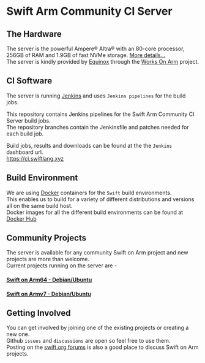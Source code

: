 # Swift Arm Community CI Server

## The Hardware
The server is the powerful Ampere® Altra® with an 80-core processor, 256GB of RAM and 1.9GB of fast NVMe storage. [More details...](https://solutions.amperecomputing.com/systems/equinix/bare-metal/bare-metal/c3-large-arm64)  
The server is kindly provided by [Equinox](https://metal.equinix.com/) through the [Works On Arm](https://community.arm.com/p/works-on-arm) project.

## CI Software
The server is running [Jenkins](https://www.jenkins.io/doc/) and uses `Jenkins pipelines` for the build jobs.

This repository contains Jenkins pipelines for the Swift Arm Community CI Server build jobs.  
The repository branches contain the Jenkinsfile and patches needed for each build job.

Build jobs, results and downloads can be found at the the `Jenkins` dashboard url.  
https://ci.swiftlang.xyz

## Build Environment
We are using [Docker](https://www.docker.com/) containers for the `Swift` build environments.  
This enables us to build for a variety of different distributions and versions all on the same build host.  
Docker images for all the different build environments can be found at [Docker Hub](https://hub.docker.com/repository/docker/swiftarm/ci-build)

## Community Projects
The server is available for any community Swift on Arm project and new projects are more than welcome.  
Current projects running on the server are -
#### [Swift on Arm64 - Debian/Ubuntu](swift-on-arm64/README.md)
#### [Swift on Armv7 - Debian/Ubuntu](swift-on-armv7/README.md)

## Getting Involved
You can get involved by joining one of the existing projects or creating a new one.  
Github `issues` and `discussions` are open so feel free to use them.  
Posting on the [swift.org forums](https://forums.swift.org/) is also a good place to discuss Swift on Arm projects.
